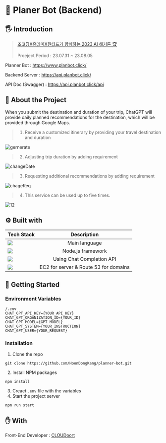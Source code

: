 # 🤖 Planer Bot (Backend)

## 🖐️ Introduction

> [조코딩X유데미X원티드가 함께하는 2023 AI 해커톤 🏆](https://udemy.wjtb.co.kr/event/id/179)
>
> Proeject Period : 23.07.31 ~ 23.08.05

Planner Bot : https://www.planbot.click/

Backend Server : https://api.planbot.click/

API Doc (Swagger) : https://api.planbot.click/api

## 📒 About the Project

When you submit the destination and duration of your trip, ChatGPT will provide daily planned recommendations for the destination, which will be provided through Google Maps.

> 1. Receive a customized itinerary by providing your travel destination and duration

![gernerate](https://media.giphy.com/media/v1.Y2lkPTc5MGI3NjExaHUwN2g4aG9yMnpjcHk4MzAwam0zbjAyYjZwMmp2NXMxeGd2cmp4eiZlcD12MV9pbnRlcm5hbF9naWZfYnlfaWQmY3Q9Zw/DHbxE5wmMC1YYIaJjH/giphy.gif)

> 2.  Adjusting trip duration by adding requirement

![changeDate](https://media.giphy.com/media/q7aSDguG29MS2oNOF9/giphy.gif)

> 3.  Requesting additional recommendations by adding requirement

![chageReq](https://media.giphy.com/media/tekjutV4s7ykbMm1S3/giphy.gif)

> 4.  This service can be used up to five times.

![12](https://media.giphy.com/media/v1.Y2lkPTc5MGI3NjExOGdydGxpeGJsaDlmczBuZ2JtMnB4d3JudTdzejdqc3l3cmgwd25rcyZlcD12MV9pbnRlcm5hbF9naWZfYnlfaWQmY3Q9Zw/x3cuuzAzMEYlbkAa7P/giphy.gif)

## ⚙️ Built with

| Tech Stack                                                                                                     |              Description              |
| -------------------------------------------------------------------------------------------------------------- | :-----------------------------------: |
| <img src="https://img.shields.io/badge/TypeScript-007ACC?style=for-the-badge&logo=typescript&logoColor=white"> |             Main language             |
| <img src="https://img.shields.io/badge/nestjs-%23E0234E.svg?style=for-the-badge&logo=nestjs&logoColor=white">  |           Node.js framework           |
| <img src="https://img.shields.io/badge/chatGPT-74aa9c?style=for-the-badge&logo=openai&logoColor=white">        |       Using Chat Completion API       |
| <img src="https://img.shields.io/badge/AWS-%23FF9900.svg?style=for-the-badge&logo=amazon-aws&logoColor=white"> | EC2 for server & Route 53 for domains |

## 🔎 Getting Started

### Environment Variables

```
/.env
CHAT_GPT_API_KEY={YOUR_API_KEY}
CHAT_GPT_ORGANIZATION_ID={YOUR_ID}
CHAT_GPT_MODEL={GPT_MODEL}
CHAT_GPT_SYSTEM={YOUR_INSTRUCTION}
CHAT_GPT_USER={YOUR_REQUEST}
```

### Installation

1. Clone the repo

```
git clone https://github.com/HoonDongKang/planner-bot.git
```

2. Install NPM packages

```
npm install
```

3. Creaet `.env` file with the variables
4. Start the project server

```
npm run start
```

## ✋ With

Front-End Developer : [CLOUDoort](https://github.com/CLOUDoort/Plannerbot-Frontend)
